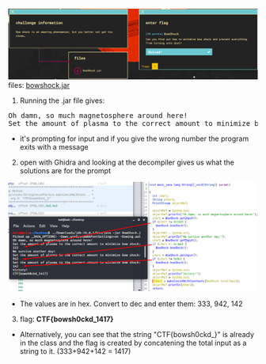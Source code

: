 ![q1](question.png)
files: [bowshock.jar](BowShock.jar)

1) Running the .jar file gives:
<pre>
Oh damn, so much magnetosphere around here!
Set the amount of plasma to the correct amount to minimize bow shock: 
</pre>
- it's prompting for input and if you give the wrong number the program exits with a message

2) open with Ghidra and looking at the decompiler gives us what the solutions are for the prompt

![ghidra](ghidra.png)

 - The values are in hex. Convert to dec and enter them: 333, 942, 142
 
 3) flag: **CTF{bowsh0ckd_1417}**


- Alternatively, you can see that the string "CTF{bowsh0ckd_}" is already in the class and the flag is created by concatening the total input as a string to it.  (333+942+142 = 1417)